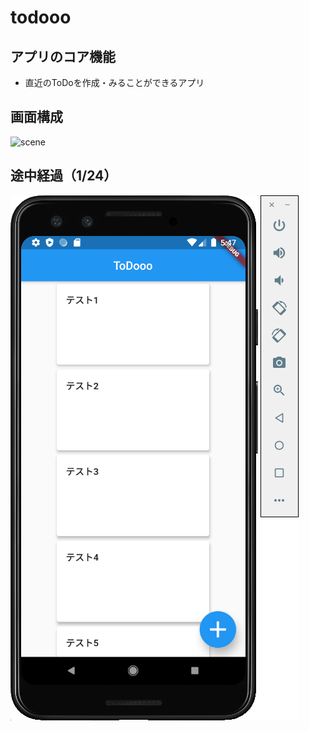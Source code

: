 # todooo

## アプリのコア機能
- 直近のToDoを作成・みることができるアプリ

## 画面構成
![scene](images/scene.png)

## 途中経過（1/24）

![list_scene](images/list_scene.png)